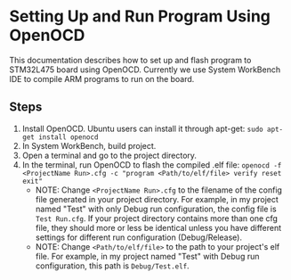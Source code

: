 # Setting Up and Run Program Using OpenOCD
This documentation describes how to set up and flash program to STM32L475 board using OpenOCD. Currently we use System WorkBench IDE to compile ARM programs to run on the board. 

## Steps
1. Install OpenOCD. Ubuntu users can install it through apt-get: `sudo apt-get install openocd`
2. In System WorkBench, build project.
3. Open a terminal and go to the project directory. 
4. In the terminal, run OpenOCD to flash the compiled .elf file: `openocd -f <ProjectName Run>.cfg -c "program <Path/to/elf/file> verify reset exit"`
    - NOTE: Change `<ProjectName Run>.cfg` to the filename of the config file generated in your project directory. For example, in my project named "Test" with only Debug run configuration, the config file is `Test Run.cfg`. If your project directory contains more than one cfg file, they should more or less be identical unless you have different settings for different run configuration (Debug/Release). 
    - NOTE: Change `<Path/to/elf/file>` to the path to your project's elf file. For example, in my project named "Test" with Debug run configuration, this path is `Debug/Test.elf`. 